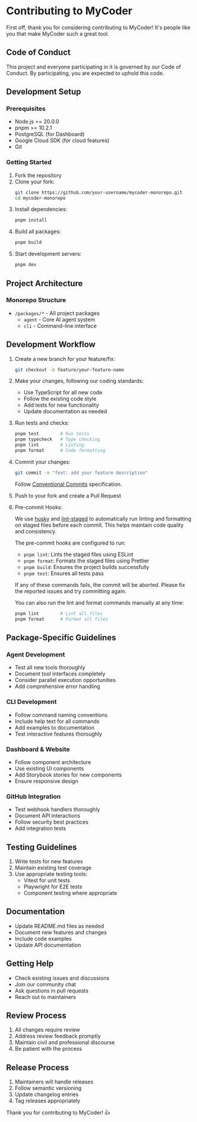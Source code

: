 # Contributing to MyCoder

First off, thank you for considering contributing to MyCoder! It's people like you that make MyCoder such a great tool.

## Code of Conduct

This project and everyone participating in it is governed by our Code of Conduct. By participating, you are expected to uphold this code.

## Development Setup

### Prerequisites

- Node.js >= 20.0.0
- pnpm >= 10.2.1
- PostgreSQL (for Dashboard)
- Google Cloud SDK (for cloud features)
- Git

### Getting Started

1. Fork the repository
2. Clone your fork:
   ```bash
   git clone https://github.com/your-username/mycoder-monorepo.git
   cd mycoder-monorepo
   ```
3. Install dependencies:
   ```bash
   pnpm install
   ```
4. Build all packages:
   ```bash
   pnpm build
   ```
5. Start development servers:
   ```bash
   pnpm dev
   ```

## Project Architecture

### Monorepo Structure

- `/packages/*` - All project packages
  - `agent` - Core AI agent system
  - `cli` - Command-line interface

## Development Workflow

1. Create a new branch for your feature/fix:

   ```bash
   git checkout -b feature/your-feature-name
   ```

2. Make your changes, following our coding standards:

   - Use TypeScript for all new code
   - Follow the existing code style
   - Add tests for new functionality
   - Update documentation as needed

3. Run tests and checks:

   ```bash
   pnpm test        # Run tests
   pnpm typecheck   # Type checking
   pnpm lint        # Linting
   pnpm format      # Code formatting
   ```

4. Commit your changes:

   ```bash
   git commit -m "feat: add your feature description"
   ```

   Follow [Conventional Commits](https://www.conventionalcommits.org/) specification.

5. Push to your fork and create a Pull Request

6. Pre-commit Hooks:

   We use [husky](https://typicode.github.io/husky/) and [lint-staged](https://github.com/okonet/lint-staged) to automatically run linting and formatting on staged files before each commit. This helps maintain code quality and consistency.

   The pre-commit hooks are configured to run:

   - `pnpm lint`: Lints the staged files using ESLint
   - `pnpm format`: Formats the staged files using Prettier
   - `pnpm build`: Ensures the project builds successfully
   - `pnpm test`: Ensures all tests pass

   If any of these commands fails, the commit will be aborted. Please fix the reported issues and try committing again.

   You can also run the lint and format commands manually at any time:

   ```bash
   pnpm lint        # Lint all files
   pnpm format      # Format all files
   ```

## Package-Specific Guidelines

### Agent Development

- Test all new tools thoroughly
- Document tool interfaces completely
- Consider parallel execution opportunities
- Add comprehensive error handling

### CLI Development

- Follow command naming conventions
- Include help text for all commands
- Add examples to documentation
- Test interactive features thoroughly

### Dashboard & Website

- Follow component architecture
- Use existing UI components
- Add Storybook stories for new components
- Ensure responsive design

### GitHub Integration

- Test webhook handlers thoroughly
- Document API interactions
- Follow security best practices
- Add integration tests

## Testing Guidelines

1. Write tests for new features
2. Maintain existing test coverage
3. Use appropriate testing tools:
   - Vitest for unit tests
   - Playwright for E2E tests
   - Component testing where appropriate

## Documentation

- Update README.md files as needed
- Document new features and changes
- Include code examples
- Update API documentation

## Getting Help

- Check existing issues and discussions
- Join our community chat
- Ask questions in pull requests
- Reach out to maintainers

## Review Process

1. All changes require review
2. Address review feedback promptly
3. Maintain civil and professional discourse
4. Be patient with the process

## Release Process

1. Maintainers will handle releases
2. Follow semantic versioning
3. Update changelog entries
4. Tag releases appropriately

Thank you for contributing to MyCoder! 👍